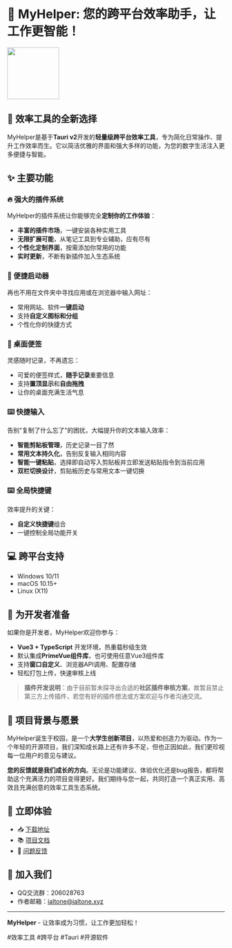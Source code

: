 # 📣 MyHelper: 您的跨平台效率助手，让工作更智能！

<img src="https://hv.z.wiki/autoupload/20250331/nzqx/512X512/icon.png" width="120"/>

## 🚀 效率工具的全新选择

MyHelper是基于**Tauri v2**开发的**轻量级跨平台效率工具**，专为简化日常操作、提升工作效率而生。它以简洁优雅的界面和强大多样的功能，为您的数字生活注入更多便捷与智能。

## ✨ 主要功能

### 🔥 强大的插件系统

MyHelper的插件系统让你能够完全**定制你的工作体验**：

- **丰富的插件市场**，一键安装各种实用工具
- **无限扩展可能**，从笔记工具到专业辅助，应有尽有
- **个性化定制界面**，按需添加你常用的功能
- **实时更新**，不断有新插件加入生态系统

### 🚀 便捷启动器

再也不用在文件夹中寻找应用或在浏览器中输入网址：

- 常用网站、软件**一键启动**
- 支持**自定义图标和分组**
- 个性化你的快捷方式

### 📝 桌面便签

灵感随时记录，不再遗忘：

- 可爱的便签样式，**随手记录**重要信息
- 支持**置顶显示**和**自由拖拽**
- 让你的桌面充满生活气息

### ⌨️ 快捷输入

告别"复制了什么忘了"的困扰，大幅提升你的文本输入效率：

- **智能剪贴板管理**，历史记录一目了然
- **常用文本持久化**，告别反复输入相同内容
- **智能一键粘贴**，选择即自动写入剪贴板并立即发送粘贴指令到当前应用
- **双栏切换设计**，剪贴板历史与常用文本一键切换

### ⌨️ 全局快捷键

效率提升的关键：

- **自定义快捷键**组合
- 一键控制全局功能开关

## 💻 跨平台支持

- Windows 10/11
- macOS 10.15+
- Linux (X11)

## 🧩 为开发者准备

如果你是开发者，MyHelper欢迎你参与：

- **Vue3 + TypeScript** 开发环境，热重载秒级生效
- 默认集成**PrimeVue组件库**，也可使用任意Vue3组件库
- 支持**窗口自定义**、浏览器API调用、配置存储
- 轻松打包上传，快速审核上线

> **插件开发说明**：由于目前暂未探寻出合适的**社区插件审核方案**，故暂且禁止第三方上传插件，若您有好的插件想法或方案欢迎与作者沟通交流。

## 💫 项目背景与愿景

MyHelper诞生于校园，是一个**大学生创新项目**，以热爱和创造力为驱动。作为一个年轻的开源项目，我们深知成长路上还有许多不足，但也正因如此，我们更珍视每一位用户的意见与建议。

**您的反馈就是我们成长的方向**。无论是功能建议、体验优化还是bug报告，都将帮助这个充满活力的项目变得更好。我们期待与您一起，共同打造一个真正实用、高效且充满创意的效率工具生态系统。

## 🔗 立即体验

- 📥 [下载地址](https://github.com/MyHelperHub/myhelper/releases)
- 📚 [项目文档](https://github.com/MyHelperHub/myhelper/wiki)
- 🐛 [问题反馈](https://github.com/MyHelperHub/myhelper/issues)

## 🤝 加入我们

- QQ交流群：206028763
- 作者邮箱：ialtone@ialtone.xyz

---

**MyHelper** - 让效率成为习惯，让工作更加轻松！

#效率工具 #跨平台 #Tauri #开源软件
